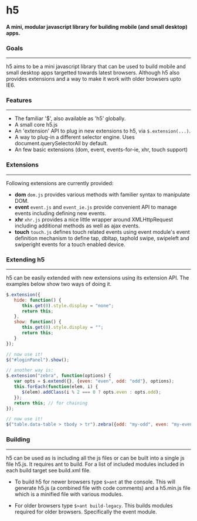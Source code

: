 # h5
#### A mini, modular javascript library for building mobile (and small desktop) apps.


### Goals
-----
h5 aims to be a mini javascript library that can be used to build mobile and small desktop apps targetted towards latest browsers. Although h5 also provides extensions and a way to make it work with older browsers upto IE6.


### Features
-----
- The familiar '$', also available as 'h5' globally.
- A small core h5.js
- An 'extension' API to plug in new extensions to h5, via `$.extension(...)`.
- A way to plug-in a different selector engine. Uses document.querySelectorAll by default.
- An few basic extensions (dom, event, events-for-ie, xhr, touch support)


### Extensions
-----
Following extensions are currently provided:

- __dom__   `dom.js` provides various methods with familier syntax to manipulate DOM.
- __event__ `event.js` and `event_ie.js` provide convenient API to manage events including defining new events.
- __xhr__   `xhr.js` provides a nice little wrapper around XMLHttpRequest including additional methods as well as ajax events.
- __touch__ `touch.js` defines touch related events using event module's event definition mechanism to define tap, dbltap, taphold swipe, swipeleft and swiperight events for a touch enabled device.

### Extending h5
-----
h5 can be easily extended with new extensions using its extension API. The examples below show two ways of doing it.

```javascript
$.extension({
   hide: function() {
      this.get(0).style.display = "none";
      return this;
   },
   show: function() {
      this.get(0).style.display = "";
      return this;
   }
});

// now use it!
$("#loginPanel").show();

// another way is:
$.extension("zebra", function(options) {
   var opts = $.extend({}, {even: "even", odd: "odd"}, options);
   this.forEach(function(elem, i) {
      $(elem).addClass(i % 2 === 0 ? opts.even : opts.odd);
   });
   return this; // for chaining
});

// now use it!
$("table.data-table > tbody > tr").zebra({odd: "my-odd", even: "my-even"});
```

### Building
-----
h5 can be used as is including all the js files or can be built into a single js file h5.js. It requires ant to build. For a list of included modules included in each build target see build.xml file.

- To build h5 for newer browsers type `$>ant` at the console.
  This will generate h5.js (a combined file with code comments) and a h5.min.js file which is a minified file with various modules. 

- For older browsers type `$>ant build-legacy`. This builds modules required for older browsers.   Specifically the event module.
